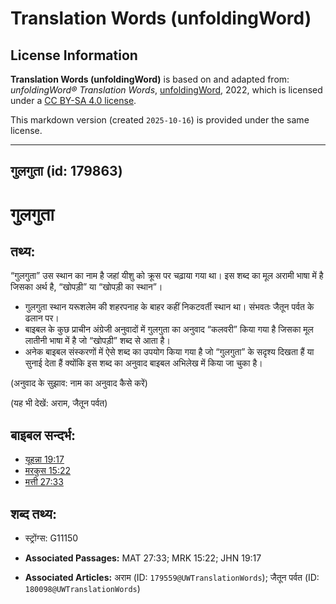 # Translation Words (unfoldingWord)

## License Information

**Translation Words (unfoldingWord)** is based on and adapted from: _unfoldingWord® Translation Words_, [unfoldingWord](https://unfoldingword.org/utw), 2022, which is licensed under a [CC BY-SA 4.0 license](https://creativecommons.org/licenses/by-sa/4.0/legalcode.en).

This markdown version (created `2025-10-16`) is provided under the same license.



--------------------------------

## गुलगुता (id: 179863)

गुलगुता
=======

तथ्य:
-----

“गुलगुता” उस स्थान का नाम है जहां यीशु को क्रूस पर चढ़ाया गया था। इस शब्द का मूल अरामी भाषा में है जिसका अर्थ है, “खोपड़ी” या “खोपड़ी का स्थान”।

* गुलगुता स्थान यरूशलेम की शहरपनाह के बाहर कहीं निकटवर्ती स्थान था। संभवतः जैतून पर्वत के ढलान पर।
* बाइबल के कुछ प्राचीन अंग्रेजी अनुवादों में गुलगुता का अनुवाद “कलवरी” किया गया है जिसका मूल लातीनी भाषा में है जो “खोपड़ी” शब्द से आता है।
* अनेक बाइबल संस्करणों में ऐसे शब्द का उपयोग किया गया है जो “गुलगुता” के सदृश्य दिखता हैं या सुनाई देता हैं क्योंकि इस शब्द का अनुवाद बाइबल अभिलेख में किया जा चुका है।

(अनुवाद के सुझाव: नाम का अनुवाद कैसे करें)

(यह भी देखें: अराम, जैतून पर्वत)

बाइबल सन्दर्भ:
--------------

* [यूहन्ना 19:17](https://ref.ly/John19:17)
* [मरकुस 15:22](https://ref.ly/Mark15:22)
* [मत्ती 27:33](https://ref.ly/Matt27:33)

शब्द तथ्य:
----------

* स्ट्रोंग्स: G11150

* **Associated Passages:** MAT 27:33; MRK 15:22; JHN 19:17
* **Associated Articles:** अराम (ID: `179559@UWTranslationWords`); जैतून पर्वत (ID: `180098@UWTranslationWords`)

